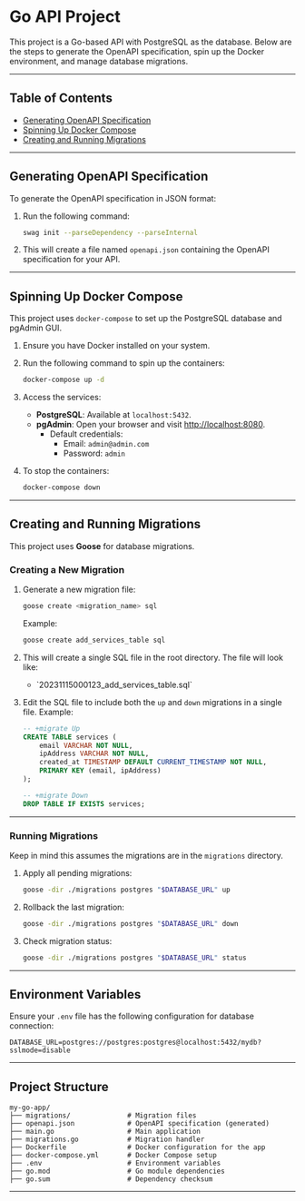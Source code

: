 # Go API Project

This project is a Go-based API with PostgreSQL as the database. Below are the steps to generate the OpenAPI specification, spin up the Docker environment, and manage database migrations.

---

## Table of Contents

- [Generating OpenAPI Specification](#generating-openapi-specification)
- [Spinning Up Docker Compose](#spinning-up-docker-compose)
- [Creating and Running Migrations](#creating-and-running-migrations)

---

## Generating OpenAPI Specification

To generate the OpenAPI specification in JSON format:

1. Run the following command:
   ```bash
   swag init --parseDependency --parseInternal
   ```
2. This will create a file named `openapi.json` containing the OpenAPI specification for your API.

---

## Spinning Up Docker Compose

This project uses `docker-compose` to set up the PostgreSQL database and pgAdmin GUI.

1. Ensure you have Docker installed on your system.
2. Run the following command to spin up the containers:
   ```bash
   docker-compose up -d
   ```
3. Access the services:
   - **PostgreSQL**: Available at `localhost:5432`.
   - **pgAdmin**: Open your browser and visit [http://localhost:8080](http://localhost:8080).
     - Default credentials:
       - Email: `admin@admin.com`
       - Password: `admin`

4. To stop the containers:
   ```bash
   docker-compose down
   ```

---

## Creating and Running Migrations

This project uses **Goose** for database migrations.

### Creating a New Migration

1. Generate a new migration file:
   ```bash
   goose create <migration_name> sql
   ```
   Example:
   ```bash
   goose create add_services_table sql
   ```

2. This will create a single SQL file in the root directory. The file will look like:
   - \`20231115000123_add_services_table.sql\`

3. Edit the SQL file to include both the `up` and `down` migrations in a single file. Example:
   ```sql
   -- +migrate Up
   CREATE TABLE services (
       email VARCHAR NOT NULL,
       ipAddress VARCHAR NOT NULL,
       created_at TIMESTAMP DEFAULT CURRENT_TIMESTAMP NOT NULL,
       PRIMARY KEY (email, ipAddress)
   );

   -- +migrate Down
   DROP TABLE IF EXISTS services;
   ```

---

### Running Migrations
Keep in mind this assumes the migrations are in the `migrations` directory.

1. Apply all pending migrations:
   ```bash
   goose -dir ./migrations postgres "$DATABASE_URL" up
   ```

2. Rollback the last migration:
   ```bash
   goose -dir ./migrations postgres "$DATABASE_URL" down
   ```

3. Check migration status:
   ```bash
   goose -dir ./migrations postgres "$DATABASE_URL" status
   ```

---

## Environment Variables

Ensure your `.env` file has the following configuration for database connection:
```env
DATABASE_URL=postgres://postgres:postgres@localhost:5432/mydb?sslmode=disable
```

---

## Project Structure

```
my-go-app/
├── migrations/              # Migration files
├── openapi.json             # OpenAPI specification (generated)
├── main.go                  # Main application
├── migrations.go            # Migration handler
├── Dockerfile               # Docker configuration for the app
├── docker-compose.yml       # Docker Compose setup
├── .env                     # Environment variables
├── go.mod                   # Go module dependencies
├── go.sum                   # Dependency checksum
```

---
